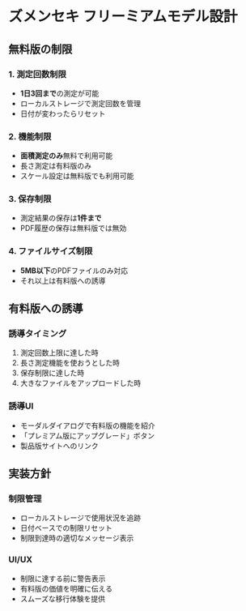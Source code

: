 # ズメンセキ フリーミアムモデル設計

## 無料版の制限

### 1. 測定回数制限
- **1日3回まで**の測定が可能
- ローカルストレージで測定回数を管理
- 日付が変わったらリセット

### 2. 機能制限
- **面積測定のみ**無料で利用可能
- 長さ測定は有料版のみ
- スケール設定は無料版でも利用可能

### 3. 保存制限
- 測定結果の保存は**1件まで**
- PDF履歴の保存は無料版では無効

### 4. ファイルサイズ制限
- **5MB以下**のPDFファイルのみ対応
- それ以上は有料版への誘導

## 有料版への誘導

### 誘導タイミング
1. 測定回数上限に達した時
2. 長さ測定機能を使おうとした時
3. 保存制限に達した時
4. 大きなファイルをアップロードした時

### 誘導UI
- モーダルダイアログで有料版の機能を紹介
- 「プレミアム版にアップグレード」ボタン
- 製品版サイトへのリンク

## 実装方針

### 制限管理
- ローカルストレージで使用状況を追跡
- 日付ベースでの制限リセット
- 制限到達時の適切なメッセージ表示

### UI/UX
- 制限に達する前に警告表示
- 有料版の価値を明確に伝える
- スムーズな移行体験を提供

